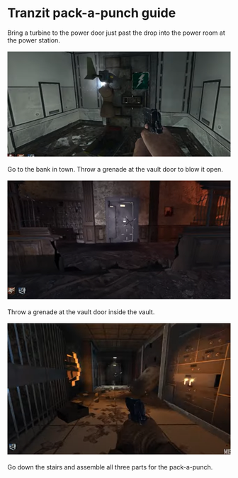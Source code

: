 # Tranzit pack-a-punch guide

Bring a turbine to the power door just past the drop into the power room at the power station.\
\
![alt text](images/img5.png)\
\
Go to the bank in town. Throw a grenade at the vault door to blow it open.\
\
![alt text](images/img3.png)\
\
Throw a grenade at the vault door inside the vault.\
\
![alt text](images/img4.png)\
\
Go down the stairs and assemble all three parts for the pack-a-punch.
